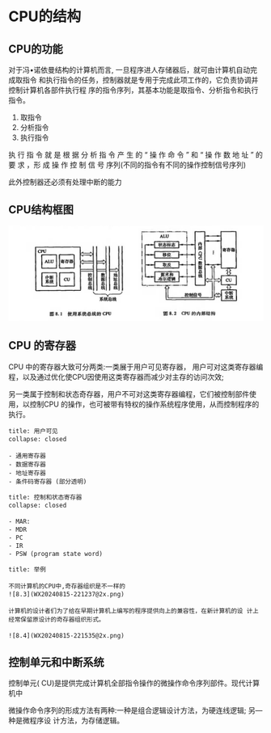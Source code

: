 # CPU的结构
## CPU的功能



对于冯•诺依曼结构的计算机而言, 一旦程序进人存储器后，就可由计算机自动完成取指令 和执行指令的任务，控制器就是专用于完成此项工作的，它负责协调并控制计算机各部件执行程 序的指令序列，其基本功能是取指令、分析指令和执行指令。

1. 取指令
2. 分析指令
3. 执行指令

执 行 指 令 就 是 根 据 分 析 指 令 产 生 的 “ 操 作 命 令 ” 和 “ 操 作 数 地 址 ” 的 要 求 ，形 成 操 作 控 制 信 号 序列(不同的指令有不同的操作控制信号序列)

此外控制器还必须有处理中断的能力

 

## CPU结构框图

![8.1.2](WX20240815-220456@2x.png)

## CPU 的寄存器

CPU 中的寄存器大致可分两类:一类展于用户可见寄存器， 用户可对这类寄存器编程，以及通过优化使CPU因使用这类寄存器而减少对主存的访问次效;

另一类属于控制和状态奇存器，用户不可对这类寄存器编程，它们被控制部件使用，以控制CPU 的操作，也可被带有特权的操作系统程序使用，从而控制程序的执行。

```ad-note
title: 用户可见
collapse: closed

- 通用寄存器
- 数据寄存器
- 地址寄存器
- 条件码寄存器 (部分透明)
```

```ad-note
title: 控制和状态寄存器
collapse: closed

- MAR:
- MDR
- PC
- IR
- PSW (program state word)
```

```ad-note
title: 举例

不同计算机的CPU中,奇存器组织是不一样的
![8.3](WX20240815-221237@2x.png)

计算机的设计者们为了给在早期计算机上编写的程序提供向上的兼容性，在新计算机的设 计上经常保留原设计的奇存器组织形式。

![8.4](WX20240815-221535@2x.png)
```

## 控制单元和中断系统

控制单元( CU)是提供完成计算机全部指令操作的微操作命令序列部件。现代计算机中

微操作命令序列的形成方法有两种:一种是组合逻辑设计方法，为硬连线逻辑; 另—种是微程序设 计方法，为存储逻辑。
